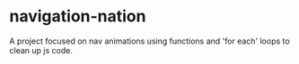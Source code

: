 # navigation-nation

A project focused on nav animations using functions and 'for each' loops to clean up js code.